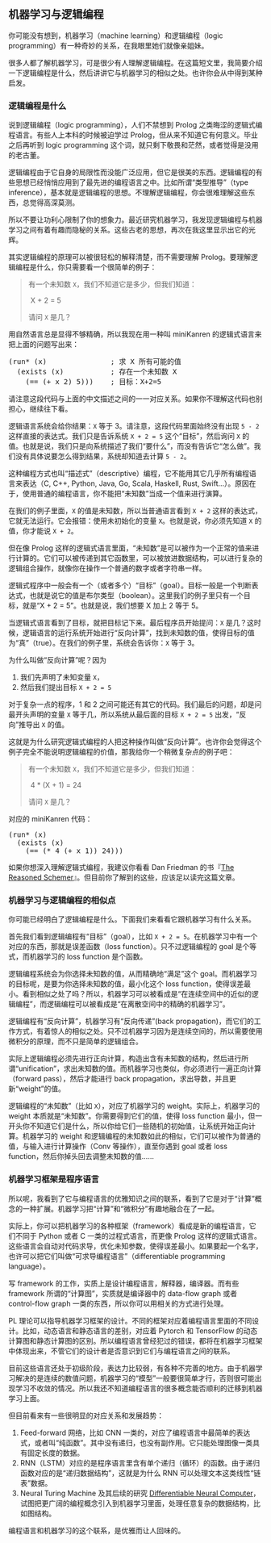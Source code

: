 <div class="inner">
<h2>机器学习与逻辑编程</h2>
<p>你可能没有想到，机器学习（machine learning）和逻辑编程（logic programming）有一种奇妙的关系，在我眼里她们就像亲姐妹。</p>
<p>很多人都了解机器学习，可是很少有人理解逻辑编程。在这篇短文里，我简要介绍一下逻辑编程是什么，然后讲讲它与机器学习的相似之处。也许你会从中得到某种启发。</p>
<h3 id="逻辑编程是什么">逻辑编程是什么</h3>
<p>说到逻辑编程（logic programming），人们不禁想到 Prolog 之类晦涩的逻辑式编程语言。有些人上本科的时候被迫学过 Prolog，但从来不知道它有何意义。毕业之后再听到 logic programming 这个词，就只剩下敬畏和茫然，或者觉得是没用的老古董。</p>
<p>逻辑编程由于它自身的局限性而没能广泛应用，但它是很美的东西。逻辑编程的有些思想已经悄悄应用到了最先进的编程语言之中。比如所谓“类型推导”（type inference），基本就是逻辑编程的思想。不理解逻辑编程，你会很难理解这些东西，总觉得高深莫测。</p>
<p>所以不要让功利心限制了你的想象力。最近研究机器学习，我发现逻辑编程与机器学习之间有着有趣而隐秘的关系。这些古老的思想，再次在我这里显示出它的光辉。</p>
<p>其实逻辑编程的原理可以被很轻松的解释清楚，而不需要理解 Prolog。要理解逻辑编程是什么，你只需要看一个很简单的例子：</p>
<blockquote>
<p>有一个未知数 <code class="highlighter-rouge">X</code>，我们不知道它是多少，但我们知道：</p>
<p>​     X + 2 = 5</p>
<p>请问 <code class="highlighter-rouge">X</code> 是几？</p>
</blockquote>
<p>用自然语言总是显得不够精确，所以我现在用一种叫 miniKanren 的逻辑式语言来把上面的问题写出来：</p>
<pre>
(run* (x)               ; 求 X 所有可能的值
  (exists (x)           ; 存在一个未知数 X
    (== (+ x 2) 5)))    ; 目标：X+2=5
</pre>
<p>请注意这段代码与上面的中文描述之间的一一对应关系。如果你不理解这代码也别担心，继续往下看。</p>
<p>逻辑语言系统会给你结果：<code class="highlighter-rouge">X</code> 等于 3。请注意，这段代码里面始终没有出现 <code class="highlighter-rouge">5 - 2</code> 这样直接的表达式。我们只是告诉系统 <code class="highlighter-rouge">X + 2 = 5</code> 这个“目标”，然后询问 <code class="highlighter-rouge">X</code> 的值。也就是说，我们只是向系统描述了我们“要什么”，而没有告诉它“怎么做”。我们没有具体说要怎么得到结果，系统却知道去计算 <code class="highlighter-rouge">5 - 2</code>。</p>
<p>这种编程方式也叫“描述式”（descriptive）编程，它不能用其它几乎所有编程语言来表达（C, C++, Python, Java, Go, Scala, Haskell, Rust, Swift…）。原因在于，使用普通的编程语言，你不能把“未知数”当成一个值来进行演算。</p>
<p>在我们的例子里面，<code class="highlighter-rouge">X</code> 的值是未知数，所以当普通语言看到 <code class="highlighter-rouge">X + 2</code> 这样的表达式，它就无法运行。它会报错：使用未初始化的变量 <code class="highlighter-rouge">X</code>。也就是说，你必须先知道 <code class="highlighter-rouge">X</code> 的值，你才能说 <code class="highlighter-rouge">X + 2</code>。</p>
<p>但在像 Prolog 这样的逻辑式语言里面，“未知数”是可以被作为一个正常的值来进行计算的。它们可以被传递到其它函数里，可以被放进数据结构，可以进行复杂的逻辑组合操作，就像你在操作一个普通的数字或者字符串一样。</p>
<p>逻辑式程序中一般会有一个（或者多个）“目标”（goal）。目标一般是一个判断表达式，也就是说它的值是布尔类型（boolean）。这里我们的例子里只有一个目标，就是“X + 2 = 5”。也就是说，我们想要 X 加上 2 等于 5。</p>
<p>当逻辑式语言看到了目标，就把目标记下来。最后程序员开始提问：<code class="highlighter-rouge">X</code> 是几？这时候，逻辑语言的运行系统开始进行“反向计算”，找到未知数的值，使得目标的值为“真”（true）。在我们的例子里，系统会告诉你：<code class="highlighter-rouge">X</code> 等于 3。</p>
<p>为什么叫做“反向计算”呢？因为</p>
<ol>
<li>我们先声明了未知变量 <code class="highlighter-rouge">X</code>，</li>
<li>然后我们提出目标 <code class="highlighter-rouge">X + 2 = 5</code></li>
</ol>
<p>对于复杂一点的程序，1 和 2 之间可能还有其它的代码。我们最后的问题，却是问最开头声明的变量 <code class="highlighter-rouge">X</code> 等于几，所以系统从最后面的目标 <code class="highlighter-rouge">X + 2 = 5</code> 出发，“反向”推导出 <code class="highlighter-rouge">X</code> 的值。</p>
<p>这就是为什么研究逻辑式编程的人把这种操作叫做“反向计算”。也许你会觉得这个例子完全不能说明逻辑编程的价值，那我给你一个稍微复杂点的例子吧：</p>
<blockquote>
<p>有一个未知数 <code class="highlighter-rouge">X</code>，我们不知道它是多少，但我们知道：</p>
<p>​     4 * (X + 1) = 24</p>
<p>请问 <code class="highlighter-rouge">X</code> 是几？</p>
</blockquote>
<p>对应的 miniKanren 代码：</p>
<pre>
(run* (x)
  (exists (x)
    (== (* 4 (+ x 1)) 24)))
</pre>
<p>如果你想深入理解逻辑式编程，我建议你看看 Dan Friedman 的书『<a href="https://mitpress.mit.edu/books/reasoned-schemer">The Reasoned Schemer</a>』。但目前你了解到的这些，应该足以读完这篇文章。</p>
<h3 id="机器学习与逻辑编程的相似点">机器学习与逻辑编程的相似点</h3>
<p>你可能已经明白了逻辑编程是什么。下面我们来看看它跟机器学习有什么关系。</p>
<p>首先我们看到逻辑编程有“目标”（goal），比如 <code class="highlighter-rouge">X + 2 = 5</code>。在机器学习中有一个对应的东西，那就是误差函数（loss function）。只不过逻辑编程的 goal 是个等式，而机器学习的 loss function 是个函数。</p>
<p>逻辑编程系统会为你选择未知数的值，从而精确地“满足”这个 goal。而机器学习的目标呢，是要为你选择未知数的值，最小化这个 loss function，使得误差最小。看到相似之处了吗？所以，机器学习可以被看成是“在连续空间中的近似的逻辑编程”，而逻辑编程可以被看成是“在离散空间中的精确的机器学习”。</p>
<p>逻辑编程有“反向计算”，机器学习有“反向传递”(back propagation)，而它们的工作方式，有着惊人的相似之处。只不过机器学习因为是连续空间的，所以需要使用微积分的原理，而不只是简单的逻辑组合。</p>
<p>实际上逻辑编程必须先进行正向计算，构造出含有未知数的结构，然后进行所谓“unification”，求出未知数的值。而机器学习也类似，你必须进行一遍正向计算（forward pass），然后才能进行 back propagation，求出导数，并且更新“weight”的值。</p>
<p>逻辑编程的“未知数”（比如 <code class="highlighter-rouge">X</code>），对应了机器学习的 weight。实际上，机器学习的 weight 本质就是“未知数”。你需要得到它们的值，使得 loss function 最小，但一开头你不知道它们是什么，所以你给它们一些随机的初始值，让系统开始正向计算。机器学习的 weight 和逻辑编程的未知数如此的相似，它们可以被作为普通的值，与输入进行计算操作（Conv 等操作），直至你遇到 goal 或者 loss function，然后你掉头回去调整未知数的值……</p>
<h3 id="机器学习框架是程序语言">机器学习框架是程序语言</h3>
<p>所以呢，我看到了它与编程语言的优雅知识之间的联系，看到了它是对于“计算”概念的一种扩展。机器学习把“计算”和“微积分”有趣地融合在了一起。</p>
<p>实际上，你可以把机器学习的各种框架（framework）看成是新的编程语言，它们不同于 Python 或者 C 一类的过程式语言，而更像 Prolog 这样的逻辑式语言。这些语言会自动对代码求导，优化未知参数，使得误差最小。如果要起一个名字，也许可以把它们叫做“可求导编程语言”（differentiable programming language）。</p>
<p>写 framework 的工作，实质上是设计编程语言，解释器，编译器。而有些 framework 所谓的“计算图”，实质就是编译器中的 data-flow graph 或者 control-flow graph 一类的东西，所以你可以用相关的方式进行处理。</p>
<p>PL 理论可以指导机器学习框架的设计。不同的框架对应着编程语言里面的不同设计。比如，动态语言和静态语言的差别，对应着 Pytorch 和 TensorFlow 的动态计算图和静态计算图的区别。所以编程语言曾经犯过的错误，都将在机器学习框架中体现出来，不管它们的设计者是否意识到它们与编程语言之间的联系。</p>
<p>目前这些语言还处于初级阶段，表达力比较弱，有各种不完善的地方。由于机器学习解决的是连续的数值问题，机器学习的“模型”一般要很简单才行，否则很可能出现学习不收敛的情况。所以我还不知道编程语言的很多概念能否顺利的迁移到机器学习上面。</p>
<p>但目前看来有一些很明显的对应关系和发展趋势：</p>
<ol>
<li>Feed-forward 网络，比如 CNN 一类的，对应了编程语言中最简单的表达式，或者叫“纯函数”。其中没有递归，也没有副作用。它只能处理图像一类具有固定长度的数据。</li>
<li>RNN（LSTM）对应的是程序语言里含有单个递归（循环）的函数。由于递归函数对应的是“递归数据结构”，这就是为什么 RNN 可以处理文本这类线性“链表”数据。</li>
<li>Neural Turing Machine 及其后续的研究 <a href="https://deepmind.com/blog/differentiable-neural-computers/">Differentiable Neural Computer</a>，试图把更广阔的编程概念引入到机器学习里面，处理任意复杂的数据结构，比如图结构。</li>
</ol>
<p>编程语言和机器学习的这个联系，是优雅而让人回味的。</p>
</div>
    